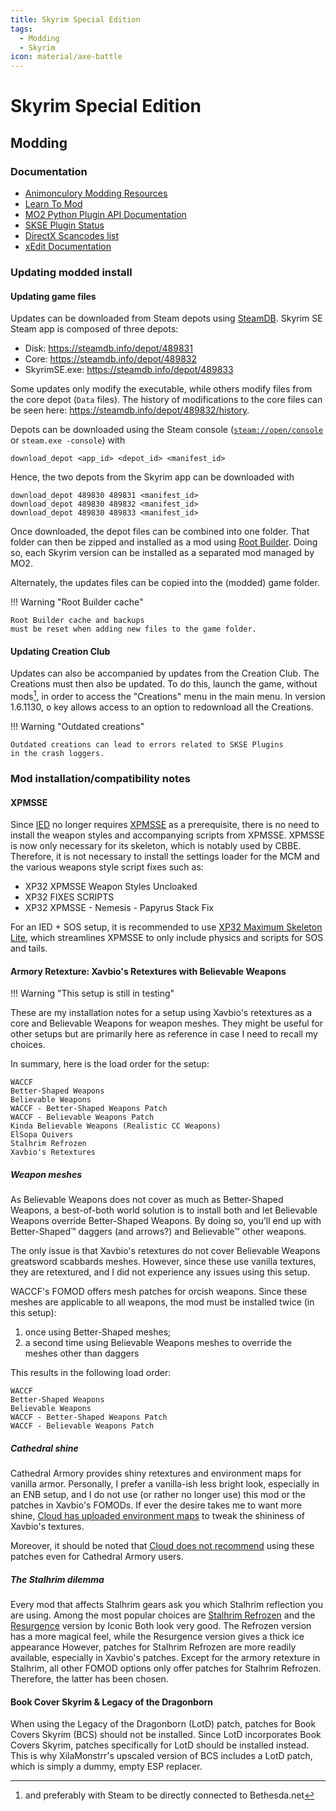 ```yaml
---
title: Skyrim Special Edition
tags:
  - Modding
  - Skyrim
icon: material/axe-battle
---
```


<!-- markdownlint-disable MD046 -->

# Skyrim Special Edition

## Modding

### Documentation

<!-- editorconfig-checker-disable -->

- [Animonculory Modding Resources](https://github.com/The-Animonculory/Modding-Resources)
- [Learn To Mod](https://github.com/LivelyDismay/Learn-To-Mod)
- [MO2 Python Plugin API Documentation](https://www.modorganizer.org/python-plugins-doc/index.html)
- [SKSE Plugin Status](https://modding.wiki/en/skyrim/users/skse-plugins)
- [DirectX Scancodes list](https://wiki.nexusmods.com/index.php/DirectX_Scancodes_And_How_To_Use_Them)
- [xEdit Documentation](https://tes5edit.github.io/docs)

<!-- editorconfig-checker-enable -->

### Updating modded install

#### Updating game files

Updates can be downloaded from Steam depots using [SteamDB].
Skyrim SE Steam app is composed of three depots:

- Disk: <https://steamdb.info/depot/489831>
- Core: <https://steamdb.info/depot/489832>
- SkyrimSE.exe: <https://steamdb.info/depot/489833>

Some updates only modify the executable,
while others modify files from the core depot (`Data` files).
The history of modifications to the core files can be seen here:
<https://steamdb.info/depot/489832/history>.

Depots can be downloaded using the Steam console
([`steam://open/console`](steam://open/console) or `steam.exe -console`)
with

```console
download_depot <app_id> <depot_id> <manifest_id>
```

Hence,
the two depots from the Skyrim app can be downloaded with

```console
download_depot 489830 489831 <manifest_id>
download_depot 489830 489832 <manifest_id>
download_depot 489830 489833 <manifest_id>
```

Once downloaded,
the depot files can be combined into one folder.
That folder can then be zipped and installed as a mod using [Root Builder].
Doing so,
each Skyrim version can be installed as a separated mod managed by MO2.

Alternately,
the updates files can be copied into the (modded) game folder.

!!! Warning "Root Builder cache"

    Root Builder cache and backups
    must be reset when adding new files to the game folder.

[Root Builder]: https://kezyma.github.io/?p=rootbuilder

#### Updating Creation Club

<!-- markdownlint-disable MD033 -->

Updates can also be accompanied by updates from the Creation Club.
The Creations must then also be updated.
To do this,
launch the game, without mods[^1],
in order to access the "Creations" menu in the main menu.
In version 1.6.1130,
<kbd>o</kbd> key allows access to an option to redownload all the Creations.

!!! Warning "Outdated creations"

    Outdated creations can lead to errors related to SKSE Plugins
    in the crash loggers.

[SteamDB]: https://steamdb.info

[^1]: and preferably with Steam to be directly connected to Bethesda.net

### Mod installation/compatibility notes

#### XPMSSE

Since [IED] no longer requires [XPMSSE] as a prerequisite,
there is no need to install
the weapon styles and accompanying scripts from XPMSSE.
XPMSSE is now only necessary for its skeleton, which is notably used by CBBE.
Therefore,
it is not necessary to install the settings loader for the MCM
and the various weapons style script fixes such as:

- XP32 XPMSSE Weapon Styles Uncloaked
- XP32 FIXES SCRIPTS
- XP32 XPMSSE - Nemesis - Papyrus Stack Fix

For an IED + SOS setup,
it is recommended to use [XP32 Maximum Skeleton Lite],
which streamlines XPMSSE
to only include physics and scripts for SOS and tails.

<!-- editorconfig-checker-disable -->

[IED]: https://www.nexusmods.com/skyrimspecialedition/mods/62001
[XPMSSE]: https://www.nexusmods.com/skyrimspecialedition/mods/1988
[XP32 Maximum Skeleton Lite]: https://www.nexusmods.com/skyrimspecialedition/mods/69583

<!-- editorconfig-checker-enable -->

#### Armory Retexture: Xavbio's Retextures with Believable Weapons

!!! Warning "This setup is still in testing"

These are my installation notes for a setup
using Xavbio's retextures as a core
and Believable Weapons for weapon meshes.
They might be useful for other setups
but are primarily here as reference
in case I need to recall my choices.

In summary,
here is the load order for the setup:

```text
WACCF
Better-Shaped Weapons
Believable Weapons
WACCF - Better-Shaped Weapons Patch
WACCF - Believable Weapons Patch
Kinda Believable Weapons (Realistic CC Weapons)
ElSopa Quivers
Stalhrim Refrozen
Xavbio's Retextures
```

##### Weapon meshes

As Believable Weapons does not cover as much as Better-Shaped Weapons,
a best-of-both world solution is to install both
and let Believable Weapons override Better-Shaped Weapons.
By doing so,
you'll end up with Better-Shaped™ daggers (and arrows?)
and Believable™ other weapons.

The only issue is that Xavbio's retextures do not cover
Believable Weapons greatsword scabbards meshes.
However,
since these use vanilla textures,
they are retextured,
and I did not experience any issues using this setup.

WACCF's FOMOD offers mesh patches for orcish weapons.
Since these meshes are applicable to all weapons,
the mod must be installed twice (in this setup):

1. once using Better-Shaped meshes;
2. a second time using Believable Weapons meshes
   to override the meshes other than daggers

This results in the following load order:

```text
WACCF
Better-Shaped Weapons
Believable Weapons
WACCF - Better-Shaped Weapons Patch
WACCF - Believable Weapons Patch
```

##### Cathedral shine

Cathedral Armory provides shiny retextures and environment maps
for vanilla armor.
Personally, I prefer a vanilla-ish less bright look,
especially in an ENB setup,
and I do not use (or rather no longer use)
this mod or the patches in Xavbio's FOMODs.
If ever the desire takes me to want more shine,
[Cloud has uploaded environment maps][CloudXavbioTweaks]
to tweak the shininess of Xavbio's textures.

Moreover,
it should be noted that [Cloud does not recommend][CloudXavbioTweaks]
using these patches even for Cathedral Armory users.

[CloudXavbioTweaks]: https://www.nexusmods.com/skyrimspecialedition/mods/87751

##### The Stalhrim dilemma

Every mod that affects Stalhrim gears
ask you which Stalhrim reflection you are using.
Among the most popular choices are
[Stalhrim Refrozen](https://www.nexusmods.com/skyrimspecialedition/mods/41348)
and the
[Resurgence](https://www.nexusmods.com/skyrimspecialedition/mods/85604)
version by Iconic
Both look very good.
The Refrozen version has a more magical feel,
while the Resurgence version gives a thick ice appearance
However,
patches for Stalhrim Refrozen are more readily available,
especially in Xavbio's patches.
Except for the armory retexture in Stalhrim,
all other FOMOD options only offer patches for Stalhrim Refrozen.
Therefore, the latter has been chosen.

#### Book Cover Skyrim & Legacy of the Dragonborn

When using the Legacy of the Dragonborn (LotD) patch,
patches for Book Covers Skyrim (BCS) should not be installed.
Since LotD incorporates Book Covers Skyrim,
patches specifically for LotD should be installed instead.
This is why XilaMonstrr's upscaled version of BCS includes a LotD patch,
which is simply a dummy, empty ESP replacer.
